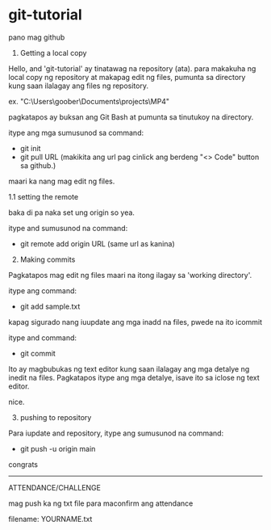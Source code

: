 # git-tutorial
pano mag github



1. Getting a local copy

Hello, and 'git-tutorial' ay tinatawag na repository (ata).
para makakuha ng local copy ng repository at makapag edit
ng files, pumunta sa directory kung saan ilalagay ang
files ng repository.

ex. "C:\Users\goober\Documents\projects\MP4"

pagkatapos ay buksan ang Git Bash at pumunta sa tinutukoy
na directory.

itype ang mga sumusunod sa command:
- git init
- git pull URL
	(makikita ang url pag cinlick ang berdeng "<> Code" 
	button sa github.)

maari ka nang mag edit ng files.



   1.1 setting the remote

baka di pa naka set ung origin so yea.

itype and sumusunod na command:
- git remote add origin URL
	(same url as kanina)



2. Making commits
 
Pagkatapos mag edit ng files maari na itong ilagay sa
'working directory'.

itype ang command:
- git add sample.txt

kapag sigurado nang iuupdate ang mga inadd na files,
pwede na ito icommit

itype and command:
- git commit

Ito ay magbubukas ng text editor kung saan ilalagay
ang mga detalye ng inedit na files. Pagkatapos itype
ang mga detalye, isave ito sa iclose ng text editor.

nice.



3. pushing to repository

Para iupdate and repository, 
itype ang sumusunod na command:
- git push -u origin main

congrats


________________________________________________________
ATTENDANCE/CHALLENGE

mag push ka ng txt file para maconfirm ang attendance

filename: YOURNAME.txt
